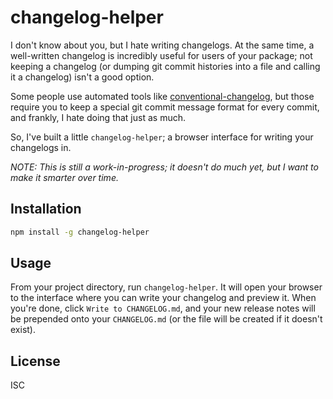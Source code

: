 # changelog-helper

I don't know about you, but I hate writing changelogs. At the same time, a well-written changelog is incredibly useful for users of your package; not keeping a changelog (or dumping git commit histories into a file and calling it a changelog) isn't a good option.

Some people use automated tools like [conventional-changelog](https://github.com/conventional-changelog/conventional-changelog), but those require you to keep a special git commit message format for every commit, and frankly, I hate doing that just as much.

So, I've built a little `changelog-helper`; a browser interface for writing your changelogs in.

_NOTE: This is still a work-in-progress; it doesn't do much yet, but I want to make it smarter over time._

## Installation

```sh
npm install -g changelog-helper
```

## Usage

From your project directory, run `changelog-helper`. It will open your browser to the interface where you can write your changelog and preview it. When you're done, click `Write to CHANGELOG.md`, and your new release notes will be prepended onto your `CHANGELOG.md` (or the file will be created if it doesn't exist).

## License

ISC
